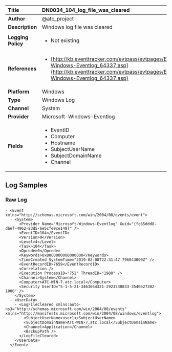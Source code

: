 | Title              | DN0034_104_log_file_was_cleared       |
|:-------------------|:------------------|
| **Author**         | @atc_project        |
| **Description**    | Windows log file was cleared |
| **Logging Policy** | <ul><li> Not existing </li></ul> |
| **References**     | <ul><li>[http://kb.eventtracker.com/evtpass/evtpages/EventId_104_Microsoft-Windows-Eventlog_64337.asp](http://kb.eventtracker.com/evtpass/evtpages/EventId_104_Microsoft-Windows-Eventlog_64337.asp)</li></ul> |
| **Platform**       | Windows    |
| **Type**           | Windows Log        |
| **Channel**        | System     |
| **Provider**       | Microsoft-Windows-Eventlog    |
| **Fields**         | <ul><li>EventID</li><li>Computer</li><li>Hostname</li><li>SubjectUserName</li><li>SubjectDomainName</li><li>Channel</li></ul> |


## Log Samples

### Raw Log

```
- <Event xmlns="http://schemas.microsoft.com/win/2004/08/events/event">
  - <System>
      <Provider Name="Microsoft-Windows-Eventlog" Guid="{fc65ddd8-d6ef-4962-83d5-6e5cfe9ce148}" /> 
      <EventID>104</EventID> 
      <Version>0</Version> 
      <Level>4</Level> 
      <Task>104</Task> 
      <Opcode>0</Opcode> 
      <Keywords>0x8000000000000000</Keywords> 
      <TimeCreated SystemTime="2019-02-08T22:31:47.796843000Z" /> 
      <EventRecordID>7659</EventRecordID> 
      <Correlation /> 
      <Execution ProcessID="752" ThreadID="1988" /> 
      <Channel>System</Channel> 
      <Computer>ATC-WIN-7.atc.local</Computer> 
      <Security UserID="S-1-5-21-3463664321-2923530833-3546627382-1000" /> 
    </System>
  - <UserData>
    - <LogFileCleared xmlns:auto-ns3="http://schemas.microsoft.com/win/2004/08/events" xmlns="http://manifests.microsoft.com/win/2004/08/windows/eventlog">
        <SubjectUserName>user1</SubjectUserName> 
        <SubjectDomainName>ATC-WIN-7.atc.local</SubjectDomainName> 
        <Channel>Application</Channel> 
        <BackupPath /> 
      </LogFileCleared>
    </UserData>
  </Event>

```





